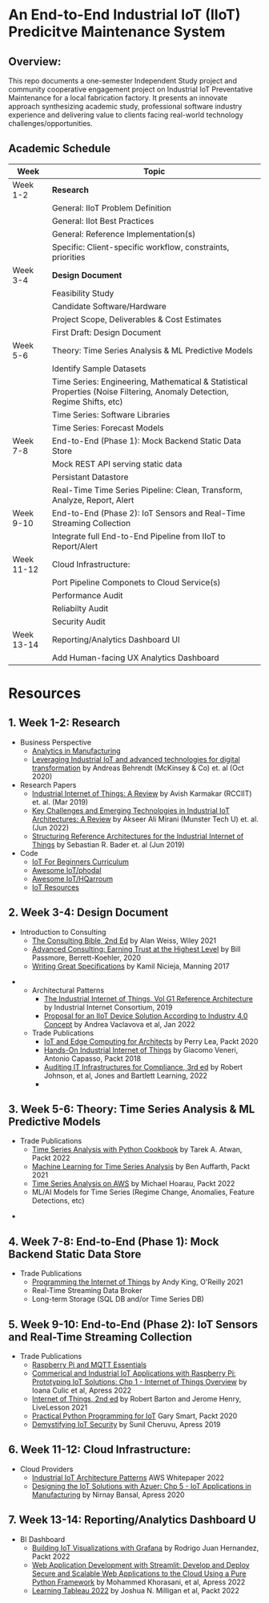 # An End-to-End Industrial IoT (IIoT) Predicitve Maintenance System

## Overview:

This repo documents a one-semester Independent Study project and community cooperative engagement project on Industrial IoT Preventative Maintenance for a local fabrication factory. It presents an innovate approach synthesizing academic study, professional software industry experience and delivering value to clients facing real-world technology challenges/opportunities.



## Academic Schedule


| Week | Topic |
| --- | --- |
| Week 1-2 | **Research** | 
| | General: IIoT Problem Definition |
| | General: IIot Best Practices |
| | General: Reference Implementation(s) |
| | Specific: Client-specific workflow, constraints, priorities |
| Week 3-4 | **Design Document** |
| | Feasibility Study |
| | Candidate Software/Hardware |
| | Project Scope, Deliverables & Cost Estimates |
| | First Draft: Design Document |
| Week 5-6 | Theory: Time Series Analysis & ML Predictive Models |
| | Identify Sample Datasets |
| | Time Series: Engineering, Mathematical & Statistical Properties (Noise Filtering, Anomaly Detection, Regime Shifts, etc)|
| | Time Series: Software Libraries |
| | Time Series: Forecast Models |
| Week 7-8 | End-to-End (Phase 1): Mock Backend Static Data Store |
| | Mock REST API serving static data |
| | Persistant Datastore |
| | Real-Time Time Series Pipeline: Clean, Transform, Analyze, Report, Alert |
| Week 9-10 | End-to-End (Phase 2): IoT Sensors and Real-Time Streaming Collection |
| | Integrate full End-to-End Pipeline from IIoT to Report/Alert
| Week 11-12 | Cloud Infrastructure:  |
| | Port Pipeline Componets to Cloud Service(s) |
| | Performance Audit |
| | Reliabilty Audit |
| | Security Audit |
| Week 13-14 | Reporting/Analytics Dashboard UI |
| | Add Human-facing UX Analytics Dashboard |




# Resources

##  1. **Week 1-2: Research**
  * Business Perspective
    - [Analytics in Manufacturing](https://www.youtube.com/watch?v=BHP6rpN-2Uc)
    - [Leveraging Industrial IoT and advanced technologies for digital transformation](https://www.mckinsey.com/~/media/mckinsey/business%20functions/mckinsey%20digital/our%20insights/a%20manufacturers%20guide%20to%20generating%20value%20at%20scale%20with%20iiot/leveraging-industrial-iot-and-advanced-technologies-for-digital-transformation.pdf) by Andreas Behrendt (McKinsey & Co) et. al (Oct 2020)
  * Research Papers
    - [Industrial Internet of Things: A Review](https://www.researchgate.net/publication/336439752_Industrial_Internet_of_Things_A_Review) by Avish Karmakar (RCCIIT)
 et. al. (Mar 2019)
    - [Key Challenges and Emerging Technologies in Industrial IoT
Architectures: A Review](https://www.mdpi.com/1424-8220/22/15/5836) by Akseer Ali Mirani (Munster Tech U) et. al. (Jun 2022)
    - [Structuring Reference Architectures for the Industrial Internet of Things](https://www.mdpi.com/1999-5903/11/7/151) by Sebastian R. Bader et. al (Jun 2019)
  * Code
    - [IoT For Beginners Curriculum](https://github.com/microsoft/IoT-For-Beginners)
    - [Awesome IoT/phodal](https://github.com/phodal/awesome-iot)
    - [Awesome IoT/HQarroum](https://github.com/HQarroum/awesome-iot)
    - [IoT Resources](https://github.com/kevinwlu/iot)

## 2. Week 3-4: Design Document
  * Introduction to Consulting
    - [The Consulting Bible, 2nd Ed](https://learning.oreilly.com/library/view/the-consulting-bible/9781119776871/) by Alan Weiss, Wiley 2021
    - [Advanced Consulting: Earning Trust at the Highest Level](https://learning.oreilly.com/library/view/advanced-consulting/9781523088089/) by Bill Passmore, Berrett-Koehler, 2020
    - [Writing Great Specifications](https://learning.oreilly.com/library/view/writing-great-specifications/9781617294105/) by Kamil Nicieja, Manning 2017
- * Architectural Patterns
    - [The Industrial Internet of Things, Vol G1 Reference Architecture](https://www.iiconsortium.org/pdf/IIRA-v1.9.pdf) by Industrial Internet Consortium, 2019
    - [Proposal for an IIoT Device Solution According to Industry
4.0 Concept](https://pubmed.ncbi.nlm.nih.gov/35009868/) by Andrea Vaclavova et al, Jan 2022
  * Trade Publications
    - [IoT and Edge Computing for Architects](https://learning.oreilly.com/library/view/iot-and-edge/9781839214806/) by Perry Lea, Packt 2020
    - [Hands-On Industrial Internet of Things](https://learning.oreilly.com/library/view/hands-on-industrial-internet/9781789537222/) by Giacomo Veneri, Antonio Capasso, Packt 2018
    - [Auditing IT Infrastructures for Compliance, 3rd ed](https://learning.oreilly.com/library/view/auditing-it-infrastructures/9781284236613/) by Robert Johnson, et al, Jones and Bartlett Learning, 2022
    - 
## 3. Week 5-6: Theory: Time Series Analysis & ML Predictive Models
  * Trade Publications
      - [Time Series Analysis with Python Cookbook](https://learning.oreilly.com/library/view/time-series-analysis/9781801075541/) by Tarek A. Atwan, Packt 2022
      - [Machine Learning for Time Series Analysis](https://learning.oreilly.com/library/view/machine-learning-for/9781801819626/) by Ben Auffarth, Packt 2021
      - [Time Series Analysis on AWS](https://learning.oreilly.com/library/view/time-series-analysis/9781801816847/) by Michael Hoarau, Packt 2022
      -  ML/AI Models for Time Series (Regime Change, Anomalies, Feature Detections, etc)
- 
## 4. Week 7-8: End-to-End (Phase 1): Mock Backend Static Data Store
  * Trade Publications
    - [Programming the Internet of Things](https://learning.oreilly.com/library/view/programming-the-internet/9781492081401/) by Andy King, O'Reilly 2021
    - Real-Time Streaming Data Broker
    - Long-term Storage (SQL DB and/or Time Series DB)
## 5. Week 9-10: End-to-End (Phase 2): IoT Sensors and Real-Time Streaming Collection
  * Trade Publications
    - [Raspberry Pi and MQTT Essentials](https://learning.oreilly.com/library/view/raspberry-pi-and/9781803244488/)
    - [Commerical and Industrial IoT Applications with Raspberry Pi: Prototyping IoT Solutions: Chp 1 - Internet of Things Overview](https://learning.oreilly.com/library/view/commercial-and-industrial/9781484252963/html/481978_1_En_1_Chapter.xhtml) by Ioana Culic et al, Apress 2022
    - [Internet of Things, 2nd ed](https://learning.oreilly.com/videos/internet-of-things/9780137592135/) by Robert Barton and Jerome Henry, LiveLesson 2021
    - [Practical Python Programming for IoT](https://learning.oreilly.com/library/view/practical-python-programming/9781838982461/) Gary Smart, Packt 2020
    - [Demystifying IoT Security](https://learning.oreilly.com/library/view/demystifying-internet-of/9781484228968/) by Sunil Cheruvu, Apress 2019
## 6. Week 11-12: Cloud Infrastructure: 
  * Cloud Providers
    - [Industrial IoT Architecture Patterns](https://docs.aws.amazon.com/whitepapers/latest/industrial-iot-architecture-patterns/industrial-iot-architecture-patterns.pdf) AWS Whitepaper 2022
    - [Designing the IoT Solutions with Azuer: Chp 5 - IoT Applications in Manufacturing](https://learning.oreilly.com/library/view/designing-internet-of/9781484260418/html/491651_1_En_5_Chapter.xhtml) by Nirnay Bansal, Apress 2020
## 7. Week 13-14: Reporting/Analytics Dashboard U
  - BI Dashboard
    - [Building IoT Visualizations with Grafana](https://learning.oreilly.com/library/view/building-iot-visualizations/9781803236124/) by Rodrigo Juan Hernandez, Packt 2022
    - [Web Application Development with Streamlit: Develop and Deploy Secure and Scalable Web Applications to the Cloud Using a Pure Python Framework](https://learning.oreilly.com/library/view/web-application-development/9781484281116/) by Mohammed Khorasani, et al, Apress 2022
    - [Learning Tableau 2022](https://learning.oreilly.com/library/view/learning-tableau-2022/9781801072328/) by Joshua N. Milligan et al, Packt 2022


